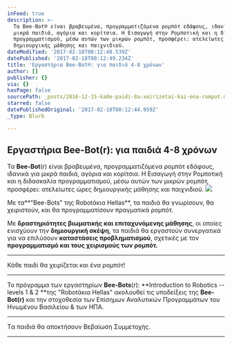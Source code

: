 ```yaml
---
inFeed: true
description: >-
  Τα Bee-Bot® είναι βραβευμένα, προγραμματιζόμενα ρομπότ εδάφους, ιδανικά για
  μικρά παιδιά, αγόρια και κορίτσια. Η Εισαγωγή στην Ρομποτική και η διδασκαλία
  προγραμματισμού, μέσω αυτών των μικρών ρομπότ, προσφέρει: ατελείωτες ώρες
  δημιουργικής μάθησης και παιχνιδιού.
dateModified: '2017-02-18T00:12:48.539Z'
datePublished: '2017-02-18T00:12:49.234Z'
title: 'Εργαστήρια Bee-Bot®: για παιδιά 4-8 χρόνων'
author: []
publisher: {}
via: {}
hasPage: false
sourcePath: _posts/2016-12-15-ka8e-paidi-8a-xeirizetai-kai-ena-rompot.md
starred: false
datePublishedOriginal: '2017-02-18T00:12:44.959Z'
_type: Blurb

---
```

## Εργαστήρια Bee-Bot(r): για παιδιά 4-8 χρόνων

Τα **Bee-Bot**(r) είναι βραβευμένα, προγραμματιζόμενα ρομπότ εδάφους, ιδανικά για μικρά παιδιά, αγόρια και κορίτσια. Η Εισαγωγή στην Ρομποτική και η διδασκαλία προγραμματισμού, μέσω αυτών των μικρών ρομπότ, προσφέρει: ατελείωτες ώρες δημιουργικής μάθησης και παιχνιδιού.
![](https://the-grid-user-content.s3-us-west-2.amazonaws.com/7ebcfa71-839d-4e8e-ab21-923d63a2f43b.png)

Με τα**"Bee-Bots" της Robotάκια Hellas**, τα παιδιά θα γνωρίσουν, θα χειριστούν, και θα προγραμματίσουν πραγματικά ρομπότ.

Με **δραστηριότητες βιωματικής και επιταχυνόμενης μάθησης**, οι οποίες ενισχύουν την **δημιουργική σκέψη**, τα παιδιά θα εργαστούν συνεργατικά για να επιλύσουν **καταστάσεις προβληματισμού**, σχετικές με τον **προγραμματισμό και τους χειρισμούς των ρομπότ.**

---

Κάθε παιδί θα χειρίζεται και ένα ρομπότ!

---

Το πρόγραμμα των εργαστηρίων **Bee-Bots**(r): **Introduction to Robotics -- levels 1 & 2 **της "Robotάκια Hellas" ακολουθεί τις υποδείξεις της **Bee-Bot(r)** και την στοχοθεσία των Επίσημων Αναλυτικών Προγραμμάτων του Ηνωμένου Βασιλείου & των ΗΠΑ.

---

Tα παιδιά θα αποκτήσουν Βεβαίωση Συμμετοχής.

---